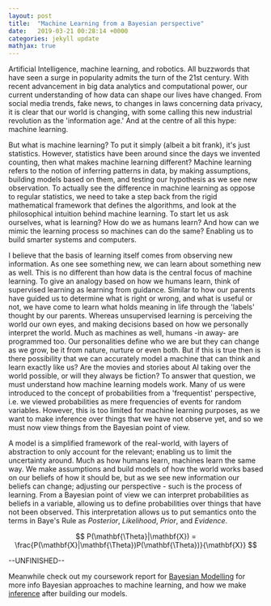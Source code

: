 ```yaml
---
layout: post
title:  "Machine Learning from a Bayesian perspective"
date:   2019-03-21 00:28:14 +0000
categories: jekyll update
mathjax: true
---
```

Artificial Intelligence, machine learning, and robotics. All buzzwords that have seen a surge in popularity admits the turn of the 21st century. With recent advancement in big data analytics and computational power, our current understanding of how data can shape our lives have changed. From social media trends, fake news, to changes in laws concerning data privacy, it is clear that our world is changing, with some calling this new industrial revolution as the 'information age.' And at the centre of all this hype: machine learning.

But what is machine learning? To put it simply (albeit a bit frank), it's just statistics. However, statistics have been around since the days we invented counting, then what makes machine learning different? Machine learning refers to the notion of inferring patterns in data, by making assumptions, building models based on them, and testing our hypothesis as we see new observation. To actually see the difference in machine learning as oppose to regular statistics, we need to take a step back from the rigid mathematical framework that defines the algorithms, and look at the philosophical intuition behind machine learning. To start let us ask ourselves, what is learning? How do we as humans learn? And how can we mimic the learning process so machines can do the same? Enabling us to build smarter systems and computers.

I believe that the basis of learning itself comes from observing new information. As one see something new, we can learn about something new as well. This is no different than how data is the central focus of machine learning. To give an analogy based on how we humans learn, think of supervised learning as learning from guidance. Similar to how our parents have guided us to determine what is right or wrong, and what is useful or not, we have come to learn what holds meaning in life through the 'labels' thought by our parents. Whereas unsupervised learning is perceiving the world our own eyes, and making decisions based on how we personally interpret the world. Much as machines as well, humans -in away- are programmed too. Our personalities define who we are but they can change as we grow, be it from nature, nurture or even both. But if this is true then is there possibility that we can accurately model a machine that can think and learn exactly like us? Are the movies and stories about AI taking over the world possible, or will they always be fiction? To answer that question, we must understand how machine learning models work. Many of us were introduced to the concept of probabilities from a 'frequentist' perspective, i.e. we viewed probabilities as mere frequencies of events for random variables. However, this is too limited for machine learning purposes, as we want to make inference over things that we have not observe yet, and so we must now view things from the Bayesian point of view.

A model is a simplified framework of the real-world, with layers of abstraction to only account for the relevant; enabling us to limit the uncertainty around. Much as how humans learn, machines learn the same way. We make assumptions and build models of how the world works based on our beliefs of how it should be, but as we see new information our beliefs can change; adjusting our perspective - such is the process of learning. From a Bayesian point of view we can interpret probabilities as beliefs in a variable, allowing us to define probabilities over things that have not been observed. This interpretation allows us to put semantics onto the terms in Baye's Rule as *Posterior*, *Likelihood*, *Prior*, and *Evidence*.

$$ P(\mathbf{\Theta}|\mathbf{X}) = \frac{P(\mathbf{X}|\mathbf{\Theta})P(\mathbf{\Theta})}{\mathbf{X}} $$

--UNFINISHED--

<!-- {% highlight ruby %}
def print_hi(name)
  puts "Hi, #{name}"
end
print_hi('Tom')
#=> prints 'Hi, Tom' to STDOUT.
{% endhighlight %} -->

Meanwhile check out my coursework report for [Bayesian Modelling][jekyll-docs] for more info Bayesian approaches to machine learning, and how we make [inference][jekyll-gh] after building our models.

[jekyll-docs]: https://github.com/fz16336/Machine-Learning/blob/master/courseworks/Coursework1/Bayesian_modelling.pdf
[jekyll-gh]:   https://github.com/fz16336/Machine-Learning/blob/master/courseworks/Coursework2/Inference.pdf
[jekyll-talk]: https://talk.jekyllrb.com/
